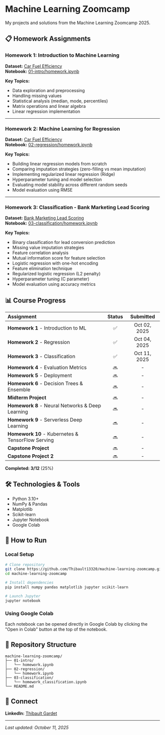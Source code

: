 # Machine Learning Zoomcamp

My projects and solutions from the Machine Learning Zoomcamp 2025.

## 📋 Homework Assignments

### Homework 1: Introduction to Machine Learning

**Dataset:** [Car Fuel Efficiency](https://raw.githubusercontent.com/alexeygrigorev/datasets/master/car_fuel_efficiency.csv)  
**Notebook:** [01-intro/homework.ipynb](https://github.com/Thibault13320/machine-learning-zoomcamp/blob/main/01-intro/homework.ipynb)

**Key Topics:**
* Data exploration and preprocessing
* Handling missing values
* Statistical analysis (median, mode, percentiles)
* Matrix operations and linear algebra
* Linear regression implementation

---

### Homework 2: Machine Learning for Regression

**Dataset:** [Car Fuel Efficiency](https://raw.githubusercontent.com/alexeygrigorev/datasets/master/car_fuel_efficiency.csv)  
**Notebook:** [02-regression/homework.ipynb](https://github.com/Thibault13320/machine-learning-zoomcamp/blob/main/02-regression/homework.ipynb)

**Key Topics:**
* Building linear regression models from scratch
* Comparing imputation strategies (zero-filling vs mean imputation)
* Implementing regularized linear regression (Ridge)
* Hyperparameter tuning and model selection
* Evaluating model stability across different random seeds
* Model evaluation using RMSE

---

### Homework 3: Classification - Bank Marketing Lead Scoring

**Dataset:** [Bank Marketing Lead Scoring](https://raw.githubusercontent.com/alexeygrigorev/datasets/master/course_lead_scoring.csv)  
**Notebook:** [03-classification/homework.ipynb](https://github.com/Thibault13320/machine-learning-zoomcamp/blob/main/03-classification/homework.ipynb)

**Key Topics:**
* Binary classification for lead conversion prediction
* Missing value imputation strategies
* Feature correlation analysis
* Mutual information score for feature selection
* Logistic regression with one-hot encoding
* Feature elimination technique
* Regularized logistic regression (L2 penalty)
* Hyperparameter tuning (C parameter)
* Model evaluation using accuracy metrics

## 📊 Course Progress

| Assignment | Status | Submitted |
|:-----------|:------:|:---------:|
| **Homework 1** - Introduction to ML | ✅ | Oct 02, 2025 |
| **Homework 2** - Regression | ✅ | Oct 04, 2025 |
| **Homework 3** - Classification | ✅ | Oct 11, 2025 |
| **Homework 4** - Evaluation Metrics | 🔜 | - |
| **Homework 5** - Deployment | 🔜 | - |
| **Homework 6** - Decision Trees & Ensemble | 🔜 | - |
| **Midterm Project** | 🔜 | - |
| **Homework 8** - Neural Networks & Deep Learning | 🔜 | - |
| **Homework 9** - Serverless Deep Learning | 🔜 | - |
| **Homework 10** - Kubernetes & TensorFlow Serving | 🔜 | - |
| **Capstone Project** | 🔜 | - |
| **Capstone Project 2** | 🔜 | - |

**Completed: 3/12** (25%)

## 🛠️ Technologies & Tools

* Python 3.10+
* NumPy & Pandas
* Matplotlib
* Scikit-learn
* Jupyter Notebook
* Google Colab

## 🚀 How to Run

### Local Setup
```bash
# Clone repository
git clone https://github.com/Thibault13320/machine-learning-zoomcamp.git
cd machine-learning-zoomcamp

# Install dependencies
pip install numpy pandas matplotlib jupyter scikit-learn

# Launch Jupyter
jupyter notebook
```

### Using Google Colab
Each notebook can be opened directly in Google Colab by clicking the "Open in Colab" button at the top of the notebook.

## 📂 Repository Structure

```
machine-learning-zoomcamp/
├── 01-intro/
│   └── homework.ipynb
├── 02-regression/
│   └── homework.ipynb
├── 03-classification/
│   └── homework_classification.ipynb
└── README.md
```

## 📧 Connect

**LinkedIn:** [Thibault Gardet](https://www.linkedin.com/in/thibault-gardet/)

---

*Last updated: October 11, 2025*

